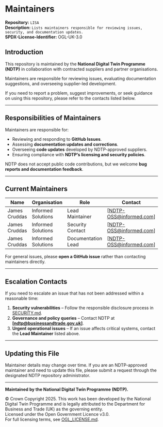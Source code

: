 # Maintainers  
 
**Repository:** `LISA`  
**Description:** `Lists maintainers responsible for reviewing issues, security, and documentation updates.`  
**SPDX-License-Identifier:** OGL-UK-3.0
 
## Introduction  
 
This repository is maintained by the **National Digital Twin Programme (NDTP)** in collaboration with contracted suppliers and partner 
organisations.  
 
Maintainers are responsible for reviewing issues, evaluating documentation suggestions, and overseeing supplier-led development.  
 
If you need to report a problem, suggest improvements, or seek guidance on using this repository, please refer to the contacts listed below.  
 
---
 
## Responsibilities of Maintainers  
 
Maintainers are responsible for:  
 
- Reviewing and responding to **GitHub Issues**.  
- Assessing **documentation updates and corrections**.  
- Overseeing **code updates** developed by NDTP-approved suppliers.  
- Ensuring compliance with **NDTP’s licensing and security policies**.  
 
NDTP does not accept public code contributions, but we welcome **bug reports and documentation feedback**.  
 
---
 
## Current Maintainers  
 
| Name | Organisation | Role | Contact |
|------|-------------|------|---------|
| James Cruddas | Informed Solutions | Lead Maintainer | [NDTP-OSS@informed.com] |
| James Cruddas | Informed Solutions | Security Contact | [NDTP-OSS@informed.com] |
| James Cruddas | Informed Solutions | Documentation Lead | [NDTP-OSS@informed.com] |
 
For general issues, please **open a GitHub issue** rather than contacting maintainers directly.  
 
---
 
## Escalation Contacts  
 
If you need to escalate an issue that has not been addressed within a reasonable time:  
 
1. **Security vulnerabilities** – Follow the responsible disclosure process in [SECURITY.md](SECURITY.md).  
2. **Governance and policy queries** – Contact NDTP at **[ndtp@businessandtrade.gov.uk]**.  
3. **Urgent operational issues** – If an issue affects critical systems, contact the **Lead Maintainer** listed above.  
 
---
 
## Updating this File  
 
Maintainer details may change over time. If you are an NDTP-approved maintainer and need to update this file, please submit a request 
through the designated NDTP repository administrator.  
 
---
 
**Maintained by the National Digital Twin Programme (NDTP).**  
 
© Crown Copyright 2025. This work has been developed by the National Digital Twin Programme and is legally attributed to the Department for Business and Trade (UK) as the governing entity.  
Licensed under the Open Government Licence v3.0.  
For full licensing terms, see [OGL_LICENSE.md](OGL_LICENSE.md).  